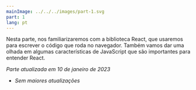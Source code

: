 ```yaml
---
mainImage: ../../../images/part-1.svg
part: 1
lang: pt
---
```


<div class="intro">

Nesta parte, nos familiarizaremos com a biblioteca React, que usaremos para escrever o código que roda no navegador. Também vamos dar uma olhada em algumas características de JavaScript que são importantes para entender React.

<i>Parte atualizada em 10 de janeiro de 2023</i>
- <i>Sem maiores atualizações</i>

</div>
